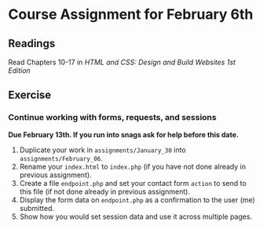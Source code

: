 # Course Assignment for February 6th

## Readings

Read Chapters 10-17 in *HTML and CSS: Design and Build Websites 1st Edition*

## Exercise

### Continue working with forms, requests, and sessions
**Due February 13th. If you run into snags ask for help before this date.**

1. Duplicate your work in `assignments/January_30` into `assignments/February_06`.
2. Rename your `index.html` to `index.php` (if you have not done already in previous assignment).
3. Create a file `endpoint.php` and set your contact form `action` to send to this file (if not done already in previous assignment).
4. Display the form data on `endpoint.php` as a confirmation to the user (me) submitted.
5. Show how you would set session data and use it across multiple pages.
